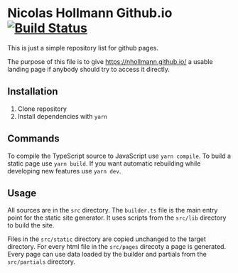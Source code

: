 # Nicolas Hollmann Github.io [![Build Status](https://travis-ci.org/NHollmann/nhollmann.github.io.svg?branch=develop)](https://travis-ci.org/NHollmann/nhollmann.github.io)

This is just a simple repository list for github pages.

The purpose of this file is to give https://nhollmann.github.io/ a usable landing page if anybody should try to access it directly.

## Installation

1. Clone repository
2. Install dependencies with `yarn`

## Commands

To compile the TypeScript source to JavaScript use `yarn compile`.
To build a static page use `yarn build`.
If you want automatic rebuilding while developing new features use `yarn dev`.

## Usage

All sources are in the `src` directory. The `builder.ts` file is the main entry point for the static site generator. It uses scripts from the `src/lib` directory to build the site.

Files in the `src/static` directory are copied unchanged to the target directory. For every html file in the `src/pages` direcoty a page is generated. Every page can use data loaded by the builder and partials from the `src/partials` directory.
